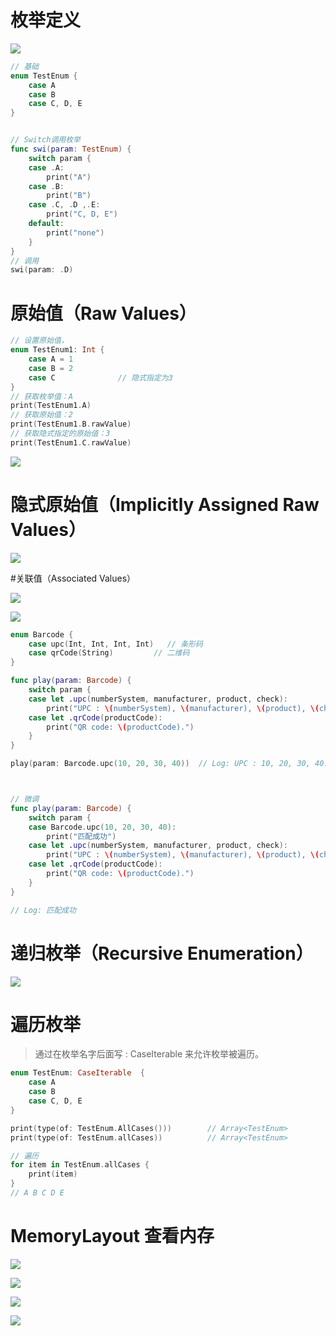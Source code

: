 

# 枚举定义

![](media_04Enum/001.png)

```swift
// 基础
enum TestEnum {
    case A
    case B
    case C, D, E
}


// Switch调用枚举
func swi(param: TestEnum) {
    switch param {
    case .A:
        print("A")
    case .B:
        print("B")
    case .C, .D ,.E:
        print("C, D, E")
    default:
        print("none")
    }
}
// 调用
swi(param: .D)
```





#  原始值（Raw Values）

```swift
// 设置原始值，
enum TestEnum1: Int {
    case A = 1
    case B = 2
  	case C				// 隐式指定为3
}
// 获取枚举值：A
print(TestEnum1.A)
// 获取原始值：2
print(TestEnum1.B.rawValue)
// 获取隐式指定的原始值：3
print(TestEnum1.C.rawValue)
```



![](media_04Enum/004.png)



# 隐式原始值（Implicitly Assigned Raw Values）

![](media_04Enum/005.png)







#关联值（Associated Values）

![](media_04Enum/002.png)

![](media_04Enum/003.png)

```swift
enum Barcode {
    case upc(Int, Int, Int, Int)   // 条形码
    case qrCode(String)         // 二维码
}

func play(param: Barcode) {
    switch param {
    case let .upc(numberSystem, manufacturer, product, check):
        print("UPC : \(numberSystem), \(manufacturer), \(product), \(check).")
    case let .qrCode(productCode):
        print("QR code: \(productCode).")
    }
}

play(param: Barcode.upc(10, 20, 30, 40))  // Log: UPC : 10, 20, 30, 40.



// 微调
func play(param: Barcode) {
    switch param {
    case Barcode.upc(10, 20, 30, 40):
        print("匹配成功")
    case let .upc(numberSystem, manufacturer, product, check):
        print("UPC : \(numberSystem), \(manufacturer), \(product), \(check).")
    case let .qrCode(productCode):
        print("QR code: \(productCode).")
    }
}

// Log: 匹配成功
```





# 递归枚举（Recursive Enumeration）

![](media_04Enum/006.png)





# 遍历枚举

> 通过在枚举名字后面写 : CaseIterable 来允许枚举被遍历。

```swift
enum TestEnum: CaseIterable  {
    case A
    case B
    case C, D, E
}

print(type(of: TestEnum.AllCases())) 		// Array<TestEnum>
print(type(of: TestEnum.allCases)) 			// Array<TestEnum>

// 遍历
for item in TestEnum.allCases {
    print(item)
}
// A B C D E
```





# MemoryLayout 查看内存

![](media_04Enum/007.png)



![](media_04Enum/008.png)



![](media_04Enum/009.png)



![](media_04Enum/010.png)



